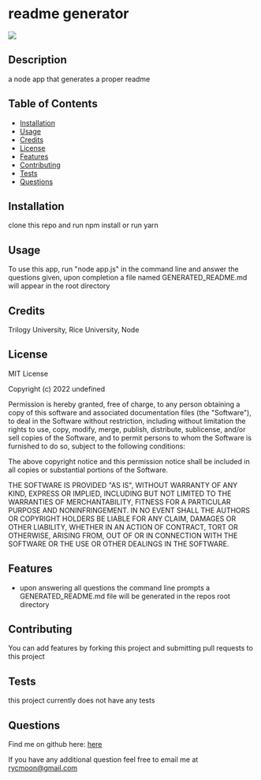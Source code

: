 # readme generator
 <img src="https://img.shields.io/badge/License-MIT License-blue">

## Description

a node app that generates a proper readme

## Table of Contents

* [Installation](#installation)
* [Usage](#usage)
* [Credits](#credits)
* [License](#license)
* [Features](#features)
* [Contributing](#contributing)
* [Tests](#tests)
* [Questions](#questions)


## Installation

clone this repo and run npm install or run yarn


## Usage

To use this app, run "node app.js" in the command line and answer the questions given, upon completion a file named GENERATED_README.md will appear in the root directory 


## Credits

Trilogy University, Rice University, Node

## License


MIT License

Copyright (c) 2022 undefined

Permission is hereby granted, free of charge, to any person obtaining a copy
of this software and associated documentation files (the "Software"), to deal
in the Software without restriction, including without limitation the rights
to use, copy, modify, merge, publish, distribute, sublicense, and/or sell
copies of the Software, and to permit persons to whom the Software is
furnished to do so, subject to the following conditions:

The above copyright notice and this permission notice shall be included in all
copies or substantial portions of the Software.

THE SOFTWARE IS PROVIDED "AS IS", WITHOUT WARRANTY OF ANY KIND, EXPRESS OR
IMPLIED, INCLUDING BUT NOT LIMITED TO THE WARRANTIES OF MERCHANTABILITY,
FITNESS FOR A PARTICULAR PURPOSE AND NONINFRINGEMENT. IN NO EVENT SHALL THE
AUTHORS OR COPYRIGHT HOLDERS BE LIABLE FOR ANY CLAIM, DAMAGES OR OTHER
LIABILITY, WHETHER IN AN ACTION OF CONTRACT, TORT OR OTHERWISE, ARISING FROM,
OUT OF OR IN CONNECTION WITH THE SOFTWARE OR THE USE OR OTHER DEALINGS IN THE
SOFTWARE.


## Features

* upon answering all questions the command line prompts a GENERATED_README.md file will be generated in the repos root directory



## Contributing

You can add features by forking this project and submitting pull requests to this project


## Tests

this project currently does not have any tests

## Questions

Find me on github here: [here](http://github.com/moonryc)

If you have any additional question feel free to email me at [rycmoon@gmail.com](mailto:rycmoon@gmail.com)
